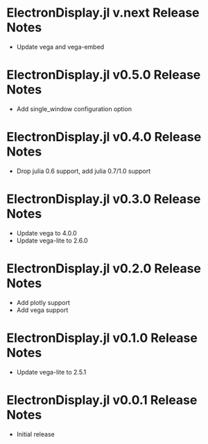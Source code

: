 # ElectronDisplay.jl v.next Release Notes
* Update vega and vega-embed

# ElectronDisplay.jl v0.5.0 Release Notes
* Add single_window configuration option

# ElectronDisplay.jl v0.4.0 Release Notes
* Drop julia 0.6 support, add julia 0.7/1.0 support

# ElectronDisplay.jl v0.3.0 Release Notes
* Update vega to 4.0.0
* Update vega-lite to 2.6.0

# ElectronDisplay.jl v0.2.0 Release Notes
* Add plotly support
* Add vega support

# ElectronDisplay.jl v0.1.0 Release Notes
* Update vega-lite to 2.5.1

# ElectronDisplay.jl v0.0.1 Release Notes
* Initial release
